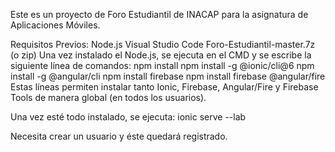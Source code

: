 Este es un proyecto de Foro Estudiantil de INACAP para la asignatura de Aplicaciones Móviles.



Requisitos Previos:
Node.js
Visual Studio Code
Foro-Estudiantil-master.7z (o zip)
Una vez instalado el Node.js, se ejecuta en el CMD y se escribe la siguiente línea
de comandos:
npm install
npm install -g @ionic/cli@6
npm install -g @angular/cli
npm install firebase
npm install firebase @angular/fire
Estas líneas permiten instalar tanto Ionic, Firebase, Angular/Fire y Firebase Tools
de manera global (en todos los usuarios).

Una vez esté todo instalado, se ejecuta:
ionic serve --lab

Necesita crear un usuario y éste quedará registrado.
